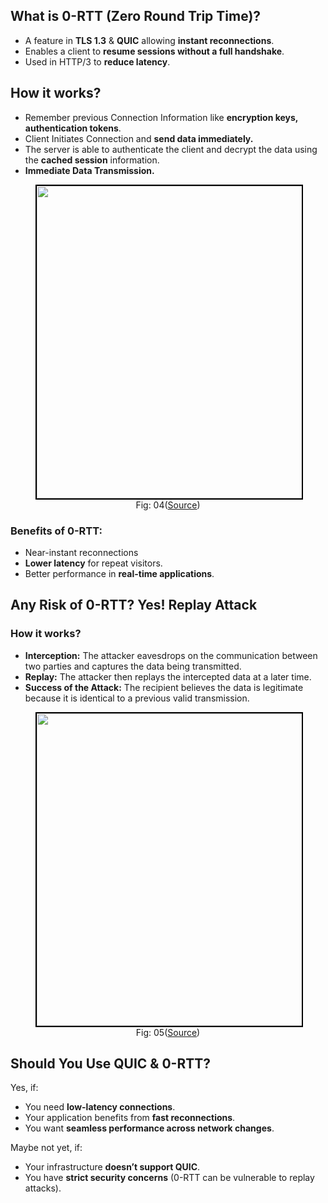 
## What is 0-RTT (Zero Round Trip Time)?
- A feature in **TLS 1.3** & **QUIC** allowing **instant reconnections**.
- Enables a client to **resume sessions without a full handshake**.
- Used in HTTP/3 to **reduce latency**.

## How it works?
- Remember previous Connection Information like **encryption keys, authentication tokens**.
- Client Initiates Connection and **send data immediately.**
- The server is able to authenticate the client and decrypt the data using the **cached session** information.
- **Immediate Data Transmission.**


<figure>
	<div align="center">
	<img src="/data/HTTP_3/assets/0rtt.png" height="500" width="500" style="border: 2px solid black;"></div>
	<figcaption style="text-align: center">Fig: 04(<a href="https://www.haproxy.com/blog/tls-1-3-0-rtt-haproxy">Source</a>)</figcaption>  
</figure>

### Benefits of 0-RTT:
 - Near-instant reconnections
 - **Lower latency** for repeat visitors.
 - Better performance in **real-time applications**.

 ## Any Risk of 0-RTT? Yes! Replay Attack
 ### How it works?
 - **Interception:** The attacker eavesdrops on the communication between two parties  and captures the data being transmitted. 
 - **Replay:** The attacker then replays the intercepted data at a later time.
 - **Success of the Attack:** The recipient believes the data is legitimate because it is identical to a previous valid transmission.
 

<figure>
	<div align="center">
	<img src="/data/HTTP_3/assets/ReplayAttack.png" height="500" width="500" style="border: 2px solid black;"></div>
	<figcaption style="text-align: center">Fig: 05(<a href="https://medium.com/@hnasr/the-danger-of-0-rtt-a815d2b99ac6">Source</a>)</figcaption>  
</figure>


##  Should You Use QUIC & 0-RTT?
 Yes, if:
- You need **low-latency connections**.
- Your application benefits from **fast reconnections**.
- You want **seamless performance across network changes**.

 Maybe not yet, if:
- Your infrastructure **doesn’t support QUIC**.
- You have **strict security concerns** (0-RTT can be vulnerable to replay attacks).
 